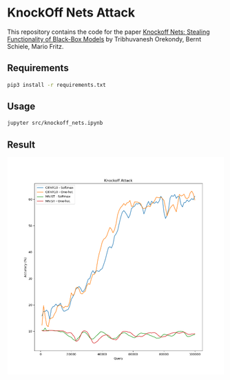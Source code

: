 # KnockOff Nets Attack

This repository contains the code for the paper [Knockoff Nets: Stealing Functionality of Black-Box Models](https://arxiv.org/abs/1812.02766) by Tribhuvanesh Orekondy, Bernt Schiele, Mario Fritz.

## Requirements
```bash
pip3 install -r requirements.txt
```

## Usage
```bash
jupyter src/knockoff_nets.ipynb
```

## Result
![Result](assets/knockoff_attack.png)